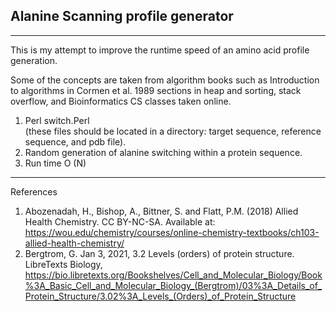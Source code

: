 ## Alanine Scanning profile generator  

<div>
    <div></div>
    <hr class="styled-hr" />
    <div></div>
</div>

This is my attempt to improve the runtime speed of an amino acid profile generation. 

Some of the concepts are taken from algorithm books such as Introduction to algorithms in Cormen et al. 1989 sections in heap and sorting, stack overflow, and Bioinformatics CS classes taken online.  

1. Perl switch.Perl <br>
(these files should be located in a directory: target sequence, reference sequence, and pdb file). 
2. Random generation of alanine switching within a protein sequence.
3. Run time O (N)

<div>
    <div></div>
    <hr class="styled-hr" />
    <div></div>
</div>

References <br> 
1. Abozenadah, H., Bishop, A., Bittner, S. and Flatt, P.M. (2018) Allied Health Chemistry. CC BY-NC-SA.  Available at: https://wou.edu/chemistry/courses/online-chemistry-textbooks/ch103-allied-health-chemistry/ <br>
2. Bergtrom, G. Jan 3, 2021, 3.2 Levels (orders) of protein structure. LibreTexts Biology, https://bio.libretexts.org/Bookshelves/Cell_and_Molecular_Biology/Book%3A_Basic_Cell_and_Molecular_Biology_(Bergtrom)/03%3A_Details_of_Protein_Structure/3.02%3A_Levels_(Orders)_of_Protein_Structure

